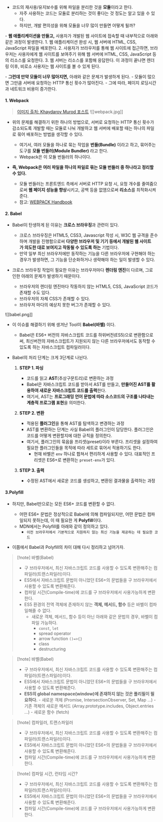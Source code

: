
- 코드의 재사용/유지보수를 위해 파일을 분리한 것을 **모듈**이라고 한다. 
	- 자주 사용하는 코드는 모듈로 분리하는 것이 좋다는 것 정도는 알고 있을 수 있다.
	- 하지만, 개발 편의성을 위해 모듈을 너무 많이 만들면 어떻게 될까?

- **웹 애플리케이션을 만들고,** 사용자가 개발된 웹 사이트에 접속할 때 내부적으로 아래와 같은 과정이 발생한다.
	1. 웹 애플리케이션 완성 시, 웹 서버에 HTML, CSS, JavaScript 파일을 배포한다.
	2. 사용자가 브라우저를 통해 웹 사이트에 접근하면, 브라우저는 사용자에게 웹 사이트를 보여주기 위해 웹 서버에 HTML, CSS, JavaScript 등의 리소스를 요청한다.
	3. 웹 서버는 리소스를 포함해 응답한다. 이 과정이 끝나면 렌더링 이후, 비로소 사용자는 웹 사이트를 볼 수 있게 된다.

- **그런데 만약 모듈이 너무 많아지면,** 아래와 같은 문제가 발생하게 된다.
	- 모듈이 많으면 그만큼 서버에 요청하는 HTTP 통신 횟수가 많아진다.
	- 그에 따라, 페이지 로딩시간과 네트워크 비용이 증가한다.

#### 1. Webpack

> [이미지 출처: Khaydarov Murod 포스트](https://codex.so/webpack-tutorial)
![[webpack.jpg]]
- 위의 문제를 해결하기 위한 하나의 방법으로, 서버로 요청하는 HTTP 통신 횟수가 감소되도록 개발할 때는 모듈로 나눠 개발하고 웹 서버에 배포할 때는 하나의 파일로 묶어 배포하는 방법을 생각할 수 있다.
	- 여기서, 여러 모듈을 하나로 묶는 작업을 **번들(Bundle)** 이라고 하고, 묶어주는 도구를 **모듈 번들러(Module Bundler)** 라고 한다.
	- Webpack은 이 모듈 번들러의 하나이다.

- **즉, Webpack은 여러 파일을 하나의 파일로 묶는 모듈 번들러 중 하나라고 정리할 수 있다.**
	- 모듈 번들러는 프론트엔드 측에서 서버로 HTTP 요청 시, 요청 개수를 줄여줌으로써 **웹 페이지 성능을 향상**시키고, 공백 등을 없앰으로써 **리소스**를 최적화시켜준다.
	- 참고: [WEBPACK Handbook](https://joshua1988.github.io/webpack-guide/)


#### 2. Babel

- Babel이 탄생하게 된 이유는 **크로스 브라우징**과 관련이 있다.
	- 크로스 브라우징은 HTML5, CSS3, Javascript 작성 시, W3C 웹 규격을 준수하며 개발을 진행함으로써 **다양한 브라우저 및 기기 등에서 개발된 웹 사이트가 의도한 대로 보여지고 작동될 수 있도록 하는** 기법이다.
	- 만약 일부 최신 브라우저에만 동작하는 기능을 다른 브라우저에 구현해야 하는 경우가 발생하면, 그 기능을 단순화하거나 생략해야 하는 일이 발생할 수 있다.

- 크로스 브라우징 작업이 필요한 이유는 브라우저마다 **렌더링 엔진**이 다르며, 그로 인한 아래의 문제가 발생하기 때문이다.
	- 브라우저의 렌더링 엔진마다 작동하지 않는 HTML5, CSS, JavaScript 코드가 존재할 수도 있다.
	- 브라우저의 자체 CSS가 존재할 수 있다.
	- 브라우저 마다의 예상치 못한 버그가 존재할 수 있다. 

![[babel.png]]
- 이 이슈를 해결하기 위해 생겨난 Tool이 **Babel(바벨)** 이다.
	- Babel은 ES6+ 버전의 자바스크립트 코드를 하위버전(ES5)으로 변환함으로써, 최신버전의 자바스크립트가 지원되지 않는 다른 브라우저에서도 동작할 수 있도록 하는 자바스크립트 컴파일러이다.

- Babel의 처리 단계는 크게 3단계로 나뉜다.
	 1. **STEP 1. 파싱**
		- 코드를 읽고 **AST**(추상구문트리)로 변환하는 과정
		- Babel은 자바스크립트 코드를 받아서 AST를 만들고, **만들어진 AST를 활용하여 새로운 자바스크립트 코드를 출력**한다.
		- 여기서, AST는 **프로그래밍 언어 문법에 따라 소스코드의 구조를 나타내는 계층적 프로그램 표현**을 의미한다.

	2. **STEP 2. 변환**
		- 적용된 **플러그인**을 통해 AST를 탐색하고 변경하는 과정
		- AST를 변환하는 단계는 사실 Babel의 플러그인이 담당한다. 플러그인은 코드를 어떻게 변환할지에 대한 규칙을 정의한다.
		- 여기서, 플러그인의 묶음을 프리셋(preset)이라 부른다. 프리셋을 설정하여 필요한 플러그인들을 목적에 따라 세트로 묶어서 적용하기도 한다.
			- 현재 바벨은 `env` 하나로 합쳐서 편리하게 사용할 수 있다. 대표적인 프리셋은 ES6+로 변환하는 `preset-env`가 있다.

	 3. **STEP 3. 출력**
		- 수정된 AST에서 새로운 코드를 생성하고, 변환된 결과물을 출력하는 과정


#### 3.Polyfill

- 하지만, Babel만으로는 모든 ES6+ 코드를 변환할 수 없다.
	- 어떤 ES6+ 문법은 정상적으로 Babel에 의해 컴파일되지만, 어떤 문법은 컴파일되지 못하는데, 이 때 필요한 게 **Polyfill**이다.
	- MDN에서는 Polyfill를 아래와 같이 정의하고 있다.
		- `이전 브라우저에서 기본적으로 지원하지 않는 최신 기능을 제공하는 데 필요한 코드`

- 이쯤에서 Babel과 Polyfill의 차이 대해 다시 정리하고 넘어가자.

> [!note] 바벨(Babel)
> - 구 브라우저에서, 최신 자바스크립트 코드를 사용할 수 있도록 변환해주는 컴파일러(트랜스파일러)이다.
> - ES5에서 자바스크립트 문법이 아니었던 ES6+의 문법들을 구 브라우저에서 사용할 수 있도록 변환해준다.
> - 컴파일 시간(Compile-time)에 코드를 구 브라우저에서 사용가능하게 변환한다.
> - ES5 환경의 전역 객체에 존재하지 않는 **객체, 메서드, 함수** 등은 바벨이 컴파일해줄 수 없다.
> 	- 새로운 객체, 메서드, 함수 등이 아닌 아래와 같은 문법의 경우, 바벨이 컴파일 가능하다.
> 		- `const`, `let`
> 		- spread operator
> 		- arrow function `()=>{}`
> 		- class
> 		- destructuring

> [!note] 바벨(Babel)
> - 구 브라우저에서, 최신 자바스크립트 코드를 사용할 수 있도록 변환해주는 컴파일러(트랜스파일러)이다.
> - ES5에서 자바스크립트 문법이 아니었던 ES6+의 문법들을 구 브라우저에서 사용할 수 있도록 변환해준다.
> - **ES5의 global namespace(window)에 존재하지 않는 것은 폴리필이 필요하다.**
    - 새로운 객체 (Promise, IntersectionObserver, Set, Map …)
    - 기존 객체의 새로운 메서드 (Array.prototype.includes, Object.entries …)
    - 새로운 함수 (fetch)

> [!note] 컴파일러, 트랜스파일러
> - 구 브라우저에서, 최신 자바스크립트 코드를 사용할 수 있도록 변환해주는 컴파일러(트랜스파일러)이다.
> - ES5에서 자바스크립트 문법이 아니었던 ES6+의 문법들을 구 브라우저에서 사용할 수 있도록 변환해준다.
> - 컴파일 시간(Compile-time)에 코드를 구 브라우저에서 사용가능하게 변환한다.


> [!note] 컴파일 시간, 런타임 시간?
> - 구 브라우저에서, 최신 자바스크립트 코드를 사용할 수 있도록 변환해주는 컴파일러(트랜스파일러)이다.
> - ES5에서 자바스크립트 문법이 아니었던 ES6+의 문법들을 구 브라우저에서 사용할 수 있도록 변환해준다.
> - 컴파일 시간(Compile-time)에 코드를 구 브라우저에서 사용가능하게 변환한다.